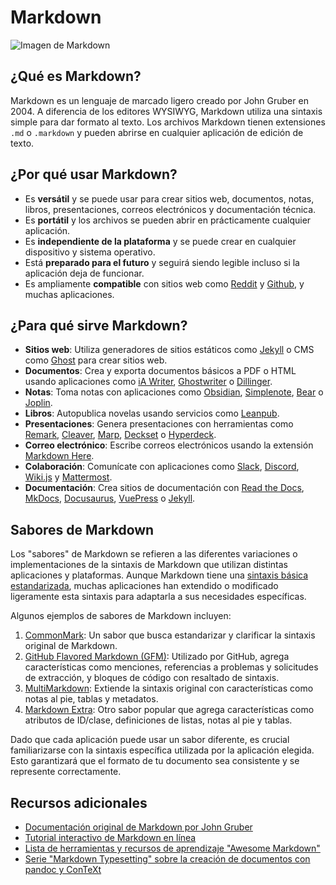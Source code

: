 # Markdown

![Imagen de Markdown](https://th.bing.com/th/id/OIP.6AyAI_1yfgmfWEb69UNerAAAAA?w=285&h=171&c=7&r=0&o=5&pid=1.7)

## ¿Qué es Markdown?

Markdown es un lenguaje de marcado ligero creado por John Gruber en 2004. A diferencia de los editores WYSIWYG, Markdown utiliza una sintaxis simple para dar formato al texto. Los archivos Markdown tienen extensiones `.md` o `.markdown` y pueden abrirse en cualquier aplicación de edición de texto.

## ¿Por qué usar Markdown?

- Es **versátil** y se puede usar para crear sitios web, documentos, notas, libros, presentaciones, correos electrónicos y documentación técnica.
- Es **portátil** y los archivos se pueden abrir en prácticamente cualquier aplicación.
- Es **independiente de la plataforma** y se puede crear en cualquier dispositivo y sistema operativo.
- Está **preparado para el futuro** y seguirá siendo legible incluso si la aplicación deja de funcionar.
- Es ampliamente **compatible** con sitios web como [Reddit](https://reddit.com/) y [Github](https://github.com/), y muchas aplicaciones.

## ¿Para qué sirve Markdown?

- **Sitios web**: Utiliza generadores de sitios estáticos como [Jekyll](https://jekyllrb.com/) o CMS como [Ghost](https://ghost.org/docs/) para crear sitios web.
- **Documentos**: Crea y exporta documentos básicos a PDF o HTML usando aplicaciones como [iA Writer](https://ia.net/writer), [Ghostwriter](https://ghostwriter.kde.org/es/) o [Dillinger](https://dillinger.io/).
- **Notas**: Toma notas con aplicaciones como [Obsidian](https://obsidian.md/), [Simplenote](https://simplenote.com/), [Bear](https://bear.app/) o [Joplin](https://joplinapp.org/).
- **Libros**: Autopublica novelas usando servicios como [Leanpub](https://leanpub.com/).
- **Presentaciones**: Genera presentaciones con herramientas como [Remark](https://remarkjs.com/), [Cleaver](https://jdan.github.io/cleaver/), [Marp](https://marp.app/), [Deckset](https://www.deckset.com/) o [Hyperdeck](https://hyperdeck.io/).
- **Correo electrónico**: Escribe correos electrónicos usando la extensión [Markdown Here](https://markdown-here.com/).
- **Colaboración**: Comunícate con aplicaciones como [Slack](https://slack.com/), [Discord](https://discord.com/), [Wiki.js](https://js.wiki/) y [Mattermost](https://mattermost.com/).
- **Documentación**: Crea sitios de documentación con [Read the Docs](https://readthedocs.org/), [MkDocs](https://www.mkdocs.org/), [Docusaurus](https://docusaurus.io/), [VuePress](https://vuepress.vuejs.org/) o [Jekyll](https://jekyllrb.com/).

## Sabores de Markdown

Los "sabores" de Markdown se refieren a las diferentes variaciones o implementaciones de la sintaxis de Markdown que utilizan distintas aplicaciones y plataformas. Aunque Markdown tiene una [sintaxis básica estandarizada](https://daringfireball.net/projects/markdown/syntax), muchas aplicaciones han extendido o modificado ligeramente esta sintaxis para adaptarla a sus necesidades específicas.

Algunos ejemplos de sabores de Markdown incluyen:

1. [CommonMark](https://commonmark.org/): Un sabor que busca estandarizar y clarificar la sintaxis original de Markdown.
2. [GitHub Flavored Markdown (GFM)](https://github.github.com/gfm/): Utilizado por GitHub, agrega características como menciones, referencias a problemas y solicitudes de extracción, y bloques de código con resaltado de sintaxis.
3. [MultiMarkdown](https://fletcher.github.io/MultiMarkdown-6/): Extiende la sintaxis original con características como notas al pie, tablas y metadatos.
4. [Markdown Extra](https://michelf.ca/projects/php-markdown/extra/): Otro sabor popular que agrega características como atributos de ID/clase, definiciones de listas, notas al pie y tablas.

Dado que cada aplicación puede usar un sabor diferente, es crucial familiarizarse con la sintaxis específica utilizada por la aplicación elegida. Esto garantizará que el formato de tu documento sea consistente y se represente correctamente.

## Recursos adicionales

- [Documentación original de Markdown por John Gruber](https://daringfireball.net/projects/markdown/)
- [Tutorial interactivo de Markdown en línea](https://www.markdowntutorial.com/)
- [Lista de herramientas y recursos de aprendizaje "Awesome Markdown"](https://github.com/mundimark/awesome-markdown)
- [Serie "Markdown Typesetting" sobre la creación de documentos con pandoc y ConTeXt](https://dave.autonoma.ca/blog/2019/05/22/typesetting-markdown-part-1/)
